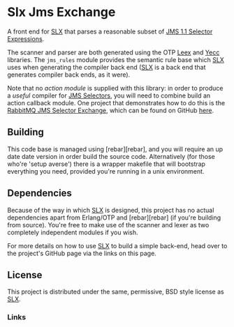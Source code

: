 # Slx Jms Exchange

A front end for [SLX][slx] that parses a reasonable
subset of [JMS 1.1 Selector Expressions][jms_1_1].

The scanner and parser are both generated using the OTP [Leex][leex] and
[Yecc][yecc] libraries. The `jms_rules` module provides the semantic rule base
which [SLX][slx] uses when generating the compiler back end ([SLX][slx] is a
back end that generates compiler back ends, as it were).

Note that no *action module* is supplied with this library: in order
to produce a *useful* compiler for [JMS Selectors][jms_1_1], you will need to
combine build an action callback module. One project that demonstrates how to do
this is the [RabbitMQ JMS Selector Exchange][rmq_jms_exchange], which can be
found on GitHub [here][rmq_jms_exchange].

## Building

This code base is managed using [rebar][rebar], and you will require an up date
date version in order build the source code. Alternatively (for those who're
'setup averse') there is a wrapper makefile that will bootstrap everything you
need, provided you're running in a unix environment.

## Dependencies

Because of the way in which [SLX][slx] is designed, this project has no actual
dependencies apart from Erlang/OTP and [rebar][rebar] (if you're building from
source). You're free to make use of the scanner and lexer as two completely
independent modules if you wish.

For more details on how to use [SLX][slx] to build a simple back-end, head over
to the project's GitHub page via the links on this page.

## License

This project is distributed under the same, permissive, BSD style license as
[SLX][slx].

### Links

[slx]: http://github.com/hyperthunk/slx "SLX on Github"
[jms_1_1]: http://docs.oracle.com/javaee/5/tutorial/doc/bnceh.html#bncer "JMS 1.1 Spec"
[leex]: http://www.erlang.org/doc/man/leex.html "Leex OTP Documentation"
[yecc]: http://www.erlang.org/doc/man/yecc.html "Yecc OTP Documentation"
[rmq_jms_exchange]: http://github.com/hyperthunk/rabbitmq_jms_exchange
